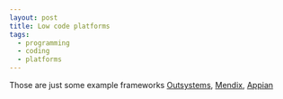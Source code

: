 ```yaml
---
layout: post
title: Low code platforms
tags:
  - programming
  - coding
  - platforms
---
```

Those are just some example frameworks
[Outsystems](https://www.outsystems.com/), 
[Mendix](https://www.mendix.com/), 
[Appian](https://www.appian.com/)
